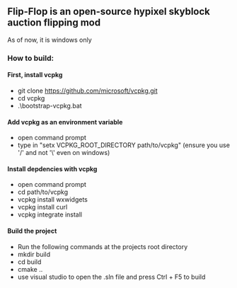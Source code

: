 ## Flip-Flop is an open-source hypixel skyblock auction flipping mod
As of now, it is windows only

### How to build:

#### First, install vcpkg
- git clone https://github.com/microsoft/vcpkg.git
- cd vcpkg
- .\bootstrap-vcpkg.bat
#### Add vcpkg as an environment variable
- open command prompt
- type in "setx VCPKG_ROOT_DIRECTORY path/to/vcpkg" (ensure you use '/' and not '\\' even on windows)
#### Install depdencies with vcpkg
- open command prompt
- cd path/to/vcpkg
- vcpkg install wxwidgets
- vcpkg install curl
- vcpkg integrate install
#### Build the project
- Run the following commands at the projects root directory
- mkdir build
- cd build
- cmake ..
- use visual studio to open the .sln file and press Ctrl + F5 to build